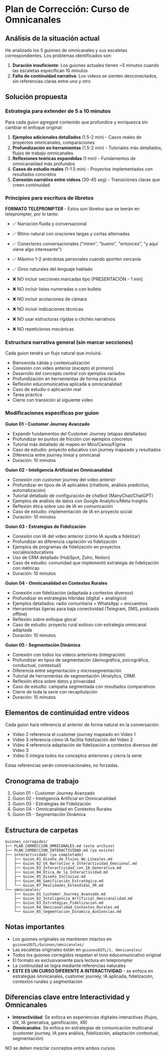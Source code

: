 # Plan de Corrección: Curso de Omnicanales

## Análisis de la situación actual

He analizado los 5 guiones de omnicanales y sus escaletas correspondientes. Los problemas identificados son:

1. **Duración insuficiente**: Los guiones actuales tienen ~5 minutos cuando las escaletas especifican 10 minutos
2. **Falta de continuidad narrativa**: Los videos se sienten desconectados, sin referencias claras entre uno y otro

## Solución propuesta

### Estrategia para extender de 5 a 10 minutos

Para cada guion agregaré contenido que profundice y enriquezca sin cambiar el enfoque original:

1. **Ejemplos adicionales detallados** (1.5-2 min) - Casos reales de proyectos omnicanales, comparaciones
2. **Profundización en herramientas** (1.5-2 min) - Tutoriales más detallados, flujos de trabajo omnicanales
3. **Reflexiones teóricas expandidas** (1 min) - Fundamentos de omnicanalidad más profundos
4. **Casos de estudio reales** (1-1.5 min) - Proyectos implementados con resultados concretos
5. **Conexión narrativa entre videos** (30-45 seg) - Transiciones claras que creen continuidad

### Principios para escritura de libretos

**FORMATO TELEPROMPTER** - Estos son libretos que se leerán en teleprompter, por lo tanto:

- ✅ Narración fluida y conversacional
- ✅ Ritmo natural con oraciones largas y cortas alternadas
- ✅ Conectores conversacionales ("miren", "bueno", "entonces", "y aquí viene algo interesante")
- ✅ Máximo 1-2 anécdotas personales cuando aporten cercanía
- ✅ Giros naturales del lenguaje hablado

- ❌ NO incluir secciones marcadas tipo [PRESENTACIÓN - 1 min]
- ❌ NO incluir listas numeradas o con bullets
- ❌ NO incluir acotaciones de cámara
- ❌ NO incluir indicaciones técnicas
- ❌ NO usar estructuras rígidas o clichés narrativos
- ❌ NO repeticiones mecánicas

### Estructura narrativa general (sin marcar secciones)

Cada guion tendrá un flujo natural que incluirá:

- Bienvenida cálida y contextualización
- Conexión con video anterior (excepto el primero)
- Desarrollo del concepto central con ejemplos variados
- Profundización en herramientas de forma práctica
- Reflexión educomunicativa aplicada a omnicanalidad
- Caso de estudio o aplicación real
- Tarea práctica
- Cierre con transición al siguiente video

### Modificaciones específicas por guion

**Guion 01 - Customer Journey Avanzado**
- Expandir fundamentos del Customer Journey (etapas detalladas)
- Profundizar en puntos de fricción con ejemplos concretos
- Tutorial más detallado de mapeo en Miro/Canva/Figma
- Caso de estudio: proyecto educativo con journey mapeado y resultados
- Diferencia entre journey lineal y omnicanal
- Duración: 10 minutos

**Guion 02 - Inteligencia Artificial en Omnicanalidad**
- Conexión con customer journey del video anterior
- Profundizar en tipos de IA aplicables (chatbots, análisis predictivo, automatización)
- Tutorial detallado de configuración de chatbot (ManyChat/ChatGPT)
- Ejemplos de análisis de datos con Google Analytics/Meta Insights
- Reflexión ética sobre uso de IA en comunicación
- Caso de estudio: implementación de IA en proyecto social
- Duración: 10 minutos

**Guion 03 - Estrategias de Fidelización**
- Conexión con IA del video anterior (cómo IA ayuda a fidelizar)
- Profundizar en diferencia captación vs fidelización
- Ejemplos de programas de fidelización en proyectos sociales/educativos
- Uso de CRM detallado (HubSpot, Zoho, Notion)
- Caso de estudio: comunidad que implementó estrategia de fidelización con métricas
- Duración: 10 minutos

**Guion 04 - Omnicanalidad en Contextos Rurales**
- Conexión con fidelización (adaptada a contextos diversos)
- Profundizar en estrategias híbridas (digital + analógico)
- Ejemplos detallados: radio comunitaria + WhatsApp + encuentros
- Herramientas ligeras para baja conectividad (Telegram, SMS, podcasts offline)
- Reflexión sobre enfoque glocal
- Caso de estudio: proyecto rural exitoso con estrategia omnicanal adaptada
- Duración: 10 minutos

**Guion 05 - Segmentación Dinámica**
- Conexión con todos los videos anteriores (integración)
- Profundizar en tipos de segmentación (demográfica, psicográfica, conductual, contextual)
- Diferencia entre segmentación y microsegmentación
- Tutorial de herramientas de segmentación (Analytics, CRM)
- Reflexión ética sobre datos y privacidad
- Caso de estudio: campaña segmentada con resultados comparativos
- Cierre de toda la serie con recapitulación
- Duración: 10 minutos

## Elementos de continuidad entre videos

Cada guion hará referencia al anterior de forma natural en la conversación:

- Video 2 referencia el customer journey mapeado en Video 1
- Video 3 referencia cómo IA facilita fidelización del Video 2
- Video 4 referencia adaptación de fidelización a contextos diversos del Video 3
- Video 5 integra todos los conceptos anteriores y cierra la serie

Estas referencias serán conversacionales, no forzadas.

## Cronograma de trabajo

1. Guion 01 - Customer Journey Avanzado
2. Guion 02 - Inteligencia Artificial en Omnicanalidad
3. Guion 03 - Estrategias de Fidelización
4. Guion 04 - Omnicanalidad en Contextos Rurales
5. Guion 05 - Segmentación Dinámica

## Estructura de carpetas

```
Guiones_corregidos/
├── PLAN_CORRECCION_OMNICANALES.md (este archivo)
├── PLAN_CORRECCION_INTERACTIVIDAD.md (ya existe)
├── interactividad/ (ya completado)
│   ├── Guion_01_Diseño_de_Flujos_No_Lineales.md
│   ├── Guion_02_UX_Narrativo_e_Interactividad_Emocional.md
│   ├── Guion_03_Interactividad_con_IA_Generativa.md
│   ├── Guion_04_Ética_de_la_Interactividad.md
│   ├── Guion_05_Diseño_Inclusivo.md
│   ├── Guion_06_Gamificación_Estratégica.md
│   └── Guion_07_Realidades_Extendidas_XR.md
└── omnicanales/
    ├── Guion_01_Customer_Journey_Avanzado.md
    ├── Guion_02_Inteligencia_Artificial_Omnicanalidad.md
    ├── Guion_03_Estrategias_Fidelizacion.md
    ├── Guion_04_Omnicanalidad_Contextos_Rurales.md
    └── Guion_05_Segmentacion_Dinamica_Audiencias.md
```

## Notas importantes

- Los guiones originales se mantienen intactos en `guionesDGTL/Guiones/omnicanales/`
- Las escaletas originales están en `guionesDGTL/1. Omnicanales/`
- Todos los guiones corregidos respetan el tono educomunicativo original
- El formato es exclusivamente para lectura en teleprompter
- La continuidad se logra mediante referencias naturales
- **ESTE ES UN CURSO DIFERENTE A INTERACTIVIDAD** - se enfoca en estrategias omnicanales, customer journey, IA aplicada, fidelización, contextos rurales y segmentación

## Diferencias clave entre Interactividad y Omnicanales

- **Interactividad**: Se enfoca en experiencias digitales interactivas (flujos, UX, IA generativa, gamificación, XR)
- **Omnicanales**: Se enfoca en estrategias de comunicación multicanal (customer journey, IA para análisis, fidelización, adaptación contextual, segmentación)

NO se deben mezclar conceptos entre ambos cursos.
